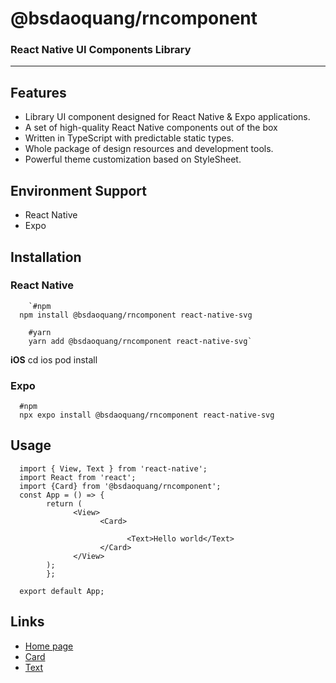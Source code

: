# @bsdaoquang/rncomponent

### React Native UI Components Library

---

## Features

- Library UI component designed for React Native & Expo applications.
- A set of high-quality React Native components out of the box
- Written in TypeScript with predictable static types.
- Whole package of design resources and development tools.
- Powerful theme customization based on StyleSheet.

## Environment Support

- React Native
- Expo

## Installation

### React Native

        `#npm
      npm install @bsdaoquang/rncomponent react-native-svg

        #yarn
        yarn add @bsdaoquang/rncomponent react-native-svg`

**iOS**
cd ios
pod install

### Expo

      #npm
      npx expo install @bsdaoquang/rncomponent react-native-svg

## Usage

      import { View, Text } from 'react-native';
      import React from 'react';
      import {Card} from '@bsdaoquang/rncomponent';
      const App = () => {
            return (
                  <View>
                        <Card>

                              <Text>Hello world</Text>
                        </Card>
                  </View>
            );
            };

      export default App;

## Links

- [Home page](https://rncomponent.com)
- [Card](https://rncomponent.com/components/card)
- [Text](https://rncomponent.com/components/text)
